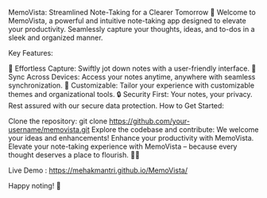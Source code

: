 MemoVista: Streamlined Note-Taking for a Clearer Tomorrow 🌟
Welcome to MemoVista, a powerful and intuitive note-taking app designed to elevate your productivity. Seamlessly capture your thoughts, ideas, and to-dos in a sleek and organized manner.

Key Features:

🚀 Effortless Capture: Swiftly jot down notes with a user-friendly interface.
🔄 Sync Across Devices: Access your notes anytime, anywhere with seamless synchronization.
🌈 Customizable: Tailor your experience with customizable themes and organizational tools.
🔒 Security First: Your notes, your privacy. Rest assured with our secure data protection.
How to Get Started:

Clone the repository: git clone https://github.com/your-username/memovista.git
Explore the codebase and contribute: We welcome your ideas and enhancements!
Enhance your productivity with MemoVista.
Elevate your note-taking experience with MemoVista – because every thought deserves a place to flourish. 📝✨

Live Demo : https://mehakmantri.github.io/MemoVista/

Happy noting! 🚀
